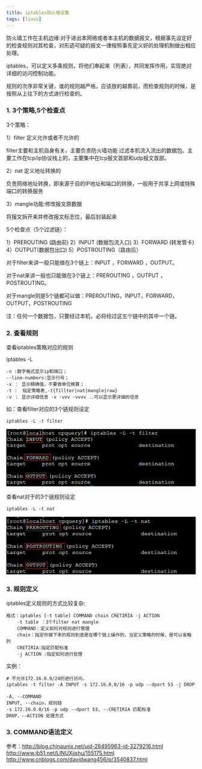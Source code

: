 ```yaml
---
title: iptables防火墙设置
tags: [linux]
---
```


防火墙工作在主机边缘:对于进出本网络或者本主机的数据报文，根据事先设定好的检查规则对其检查，对形迹可疑的报文一律按照事先定义好的处理机制做出相应处理。

iptables，可以定义多条规则，将他们串起来（列表），共同发挥作用，实现绝对详细的访问控制功能。

规则的次序非常关键，谁的规则越严格，应该放的越靠前，而检查规则的时候，是按照从上往下的方式进行检查的。

### 1. 3个策略,5个检查点

3个策略：

1）filter 定义允许或者不允许的

filter主要和主机自身有关，主要负责防火墙功能 过滤本机流入流出的数据包。主要工作在tcp/ip协议栈上的，主要集中在tcp报文首部和udp报文首部。

2）nat 定义地址转换的 

负责网络地址转换，即来源于目的IP地址和端口的转换，一般用于共享上网或特殊端口的转换服务

3）mangle功能:修改报文原数据

将报文拆开来并修改报文标志位，最后封装起来

5个检查点（5个过滤链）：

1）PREROUTING (路由前)
2）INPUT (数据包流入口)
3）FORWARD (转发管卡)
4）OUTPUT(数据包出口)
5）POSTROUTING（路由后）

对于filter来讲一般只能做在3个链上：INPUT ，FORWARD ，OUTPUT。

对于nat来讲一般也只能做在3个链上：PREROUTING ，OUTPUT ，POSTROUTING。

对于mangle则是5个链都可以做：PREROUTING，INPUT，FORWARD，OUTPUT，POSTROUTING

注：任何一个数据包，只要经过本机，必将经过这五个链中的其中一个链。

### 2. 查看规则

查看iptables策略对应的规则

iptables -L

```
-n :数字格式显示ip和端口；
--line-numbers:显示行号；
-x ： 显示精确值，不要做单位换算；
-t :  指定策略表,-t{fillter|nat|mangle|raw}
-v ： 显示详细信息 -v -vvv -vvvv ..可以显示更详细的信息
```

如：查看filter对应的3个链规则设定

```
iptables -L -t filter
```

![](/images/linux/iptables/filter-chain.png)

查看nat对于的3个链规则设定

```
iptables -L -t nat
```

![](/images/linux/iptables/nat-chain.png)

### 3. 规则定义

iptables定义规则的方式比较复杂:

```
格式：iptables [-t table] COMMAND chain CRETIRIA -j ACTION
    -t table ：3个filter nat mangle
    COMMAND：定义如何对规则进行管理
    chain：指定你接下来的规则到底是在哪个链上操作的，当定义策略的时候，是可以省略的
    CRETIRIA:指定匹配标准
    -j ACTION :指定如何进行处理
```

实例：

```
# 不允许172.16.0.0/24的进行访问。
iptables -t filter -A INPUT -s 172.16.0.0/16 -p udp --dport 53 -j DROP

-A, --COMMAND
INPUT, --chain，规则链
-s 172.16.0.0/16 -p udp --dport 53, --CRETIRIA 匹配标准
DROP，--ACTION 处理方式
```

### 3. COMMAND语法定义


参考：http://blog.chinaunix.net/uid-26495963-id-3279216.html
http://www.jb51.net/LINUXjishu/155175.html
http://www.cnblogs.com/davidwang456/p/3540837.html

